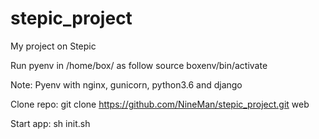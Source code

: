# stepic_project
My project on Stepic


Run pyenv in /home/box/ as follow
source boxenv/bin/activate

Note: Pyenv with nginx, gunicorn, python3.6 and django 


Clone repo:
git clone https://github.com/NineMan/stepic_project.git web


Start app:
sh init.sh
